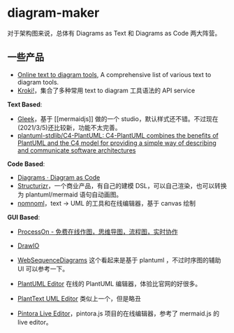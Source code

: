 diagram-maker
===

对于架构图来说，总体有 Diagrams as Text 和 Diagrams as Code 两大阵营。

## 一些产品

- [Online text to diagram tools](https://xosh.org/text-to-diagram/), A comprehensive list of various text to diagram tools.
- [Kroki!](https://kroki.io/)，集合了多种常用 text to diagram 工具语法的 API service

**Text Based**:

- [Gleek](https://app.gleek.io/)，基于 [[mermaidjs]] 做的一个 studio，默认样式还不错。不过现在(2021/3/5)还比较新，功能不太完善。
- [plantuml-stdlib/C4-PlantUML: C4-PlantUML combines the benefits of PlantUML and the C4 model for providing a simple way of describing and communicate software architectures](https://github.com/plantuml-stdlib/C4-PlantUML)

**Code Based**:

- [Diagrams · Diagram as Code](https://diagrams.mingrammer.com/)
- [Structurizr](https://structurizr.com/)，一个商业产品，有自己的建模 DSL，可以自己渲染，也可以转换为 plantuml/mermaid 语句自动画图。
- [nomnoml](https://nomnoml.com/)，text -> UML 的工具和在线编辑器，基于 canvas 绘制


**GUI Based**:

- [ProcessOn - 免费在线作图，思维导图，流程图，实时协作](https://www.processon.com/)
- [DrawIO](https://app.diagrams.net/)

- [WebSequenceDiagrams](https://www.websequencediagrams.com/) 这个看起来是基于 plantuml ，不过时序图的辅助 UI 可以参考一下。
- [PlantUML Editor](https://plantuml-editor.kkeisuke.com/) 在线的 PlantUML 编辑器，体验比官网的好很多。
- [PlantText UML Editor](https://www.planttext.com) 类似上一个，但是略丑
- [Pintora Live Editor](https://pintorajs.vercel.app/demo/live-editor/)，pintora.js 项目的在线编辑器，参考了 mermaid.js 的 live editor。